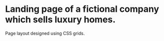 # Landing page of a fictional company which sells luxury homes. 

Page layout designed using CSS grids.
